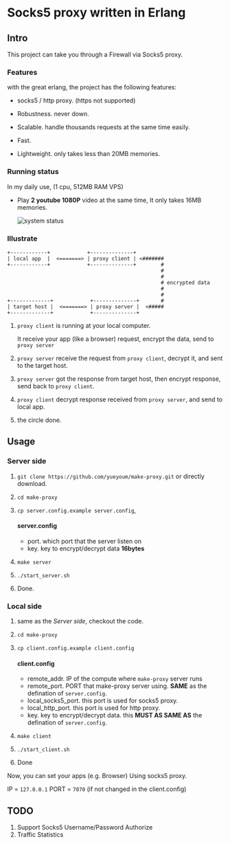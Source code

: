 # Socks5 proxy written in Erlang

## Intro

This project can take you through a Firewall via Socks5 proxy.

### Features

with the great erlang, the project has the following features:

*   socks5 / http proxy. (https not supported)

*   Robustness. never down.

*   Scalable. handle thousands requests at the same time easily.

*   Fast.

*   Lightweight. only takes less than 20MB memories.


### Running status

In my daily use, (1 cpu, 512MB RAM VPS)


*   Play **2 youtube 1080P** video at the same time, 
    It only takes 16MB memories.

    ![system status](http://i1297.photobucket.com/albums/ag23/yueyoum/status_zpsa77d8243.png)




### Illustrate

```
+------------+            +--------------+          
| local app  |  <=======> | proxy client | <#######
+------------+            +--------------+        #
                                                  #
                                                  #
                                                  # encrypted data
                                                  #
                                                  #
+-------------+            +--------------+       #
| target host |  <=======> | proxy server |  <#####
+-------------+            +--------------+         
```

1.  `proxy client` is running at your local computer.

    It receive your app (like a browser) request, encrypt the data,
    send to `proxy server`

2.  `proxy server` receive the request from `proxy client`,
    decrypt it, and sent to the target host.

3.  `proxy server` got the response from target host, then encrypt response,
    send back to `proxy client`.

4.  `proxy client` decrypt response received from `proxy server`,
    and send to local app.

5.  the circle done.


## Usage

### Server side

1.  `git clone https://github.com/yueyoum/make-proxy.git` or directly download.

2.  `cd make-proxy`

3.  `cp server.config.example server.config`,
    
    #### server.config

    *   port.   which port that the server listen on
    *   key.    key to encrypt/decrypt data **16bytes**

4.  `make server`
5.  `./start_server.sh`
6.  Done.

### Local side

1.  same as the *Server side*, checkout the code.

2.  `cd make-proxy`

3.  `cp client.config.example client.config`

    #### client.config

    *   remote_addr. IP of the compute where `make-proxy` server runs
    *   remote_port. PORT that make-proxy server using. **SAME** as the defination of `server.config`.
    *   local_socks5_port.  this port is used for socks5 proxy.
    *   local_http_port.    this port is used for http proxy.
    *   key.    key to encrypt/decrypt data. this **MUST AS SAME AS** the defination of `server.config`.

4.  `make client`

5.  `./start_client.sh`

6.  Done

Now, you can set your apps (e.g. Browser) Using socks5 proxy.

IP = `127.0.0.1`
PORT = `7070`  (if not changed in the client.config)

## TODO

1.  Support Socks5 Username/Password Authorize
2.  Traffic Statistics

